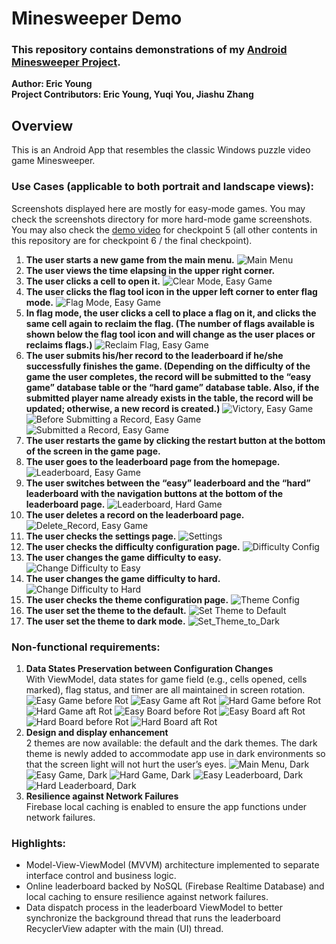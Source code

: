 # Minesweeper Demo
### This repository contains demonstrations of my [Android Minesweeper Project](https://github.com/EricYoung37/cse5236Minesweeper.git).
**Author: Eric Young**<br>
**Project Contributors: Eric Young, Yuqi You, Jiashu Zhang**

## Overview
This is an Android App that resembles the classic Windows puzzle video game Minesweeper.<br>

### Use Cases (applicable to both portrait and landscape views):
Screenshots displayed here are mostly for easy-mode games. You may check the screenshots directory for more hard-mode game screenshots.
You may also check the [demo video](https://drive.google.com/file/d/1jJPZAbJ92L63JOR3DLUl2ErtmgqLvj7H/view?usp=sharing) for checkpoint 5 (all other contents in this repository are for checkpoint 6 / the final checkpoint).
1. **The user starts a new game from the main menu.**
![Main Menu](screenshots/1_1_main_menu.jpg)
2. **The user views the time elapsing in the upper right corner.**
3. **The user clicks a cell to open it.**
![Clear Mode, Easy Game](screenshots/2_1_easy_clear.jpg)
4. **The user clicks the flag tool icon in the upper left corner to enter flag mode.**
![Flag Mode, Easy Game](screenshots/2_2_easy_flag.jpg)
5. **In flag mode, the user clicks a cell to place a flag on it, and clicks the same cell again to
   reclaim the flag. (The number of flags available is shown below the flag tool icon and will
   change as the user places or reclaims flags.)**
![Reclaim Flag, Easy Game](screenshots/2_3_easy_reclaim_flag.jpg)
6. **The user submits his/her record to the leaderboard if he/she successfully finishes the
   game. (Depending on the difficulty of the game the user completes, the record will be
   submitted to the “easy game” database table or the “hard game” database table. Also, if
   the submitted player name already exists in the table, the record will be updated;
   otherwise, a new record is created.)**
![Victory, Easy Game](screenshots/2_4_easy_Victory.jpg)
![Before Submitting a Record, Easy Game](screenshots/2_5_easy_before_submitting_record.jpg)
![Submitted a Record, Easy Game](screenshots/2_6_easy_submitted_record.jpg)
7. **The user restarts the game by clicking the restart button at the bottom of the screen in
   the game page.**
8. **The user goes to the leaderboard page from the homepage.**
![Leaderboard, Easy Game](screenshots/3_1_easy_leaderboard.jpg)
9. **The user switches between the “easy” leaderboard and the “hard” leaderboard with the
   navigation buttons at the bottom of the leaderboard page.**
![Leaderboard, Hard Game](screenshots/3_3_hard_ld.jpg)
10. **The user deletes a record on the leaderboard page.**
![Delete_Record, Easy Game](screenshots/3_2_easy_ld_delete.jpg)
11. **The user checks the settings page.**
![Settings](screenshots/5_1_settings.jpg)
12. **The user checks the difficulty configuration page.**
![Difficulty Config](screenshots/6_1_difficulty_config.jpg)
13. **The user changes the game difficulty to easy.**
![Change Difficulty to Easy](screenshots/6_2_change_to_easy.jpg)
14. **The user changes the game difficulty to hard.**
![Change Difficulty to Hard](screenshots/6_3_change_to_hard.jpg)
15. **The user checks the theme configuration page.**
![Theme Config](screenshots/7_1_theme_config.jpg)
16. **The user set the theme to the default.**
![Set Theme to Default](screenshots/7_2_set_default_theme.jpg)
17. **The user set the theme to dark mode.**
![Set_Theme_to_Dark](screenshots/7_3_set_dark_theme.jpg)

### Non-functional requirements:
1. **Data States Preservation between Configuration Changes**<br>
With ViewModel, data states for game field (e.g., cells opened, cells marked), flag status,
and timer are all maintained in screen rotation.
![Easy Game before Rot](screenshots/9_1_easy_before_rot.jpg)
![Easy Game aft Rot](screenshots/9_2_easy_aft_rot.jpg)
![Hard Game before Rot](screenshots/9_3_hard_before_rot.jpg)
![Hard Game aft Rot](screenshots/9_4_hard_aft_rot.jpg)
![Easy Board before Rot](screenshots/9_5_easy_board_before_rot.jpg)
![Easy Board aft Rot](screenshots/9_6_easy_board_aft_rot.jpg)
![Hard Board before Rot](screenshots/9_7_hard_board_before_rot.jpg)
![Hard Board aft Rot](screenshots/9_8_hard_board_aft_rot.jpg)
2. **Design and display enhancement**<br>
2 themes are now available: the default and the dark themes. The dark theme is newly
added to accommodate app use in dark environments so that the screen light will not
hurt the user’s eyes.
![Main Menu, Dark](screenshots/8_1_main_menu_dark.jpg)
![Easy Game, Dark](screenshots/8_2_easy_game_dark.jpg)
![Hard Game, Dark](screenshots/8_3_hard_game_dark.jpg)
![Easy Leaderboard, Dark](screenshots/8_4_easy_ld_dark.jpg)
![Hard Leaderboard, Dark](screenshots/8_5_hard_ld_dark.jpg)
3. **Resilience against Network Failures**<br>
Firebase local caching is enabled to ensure the app functions under network failures.
### Highlights:
- Model-View-ViewModel (MVVM) architecture implemented to separate interface control and business logic.
- Online leaderboard backed by NoSQL (Firebase Realtime Database) and local caching to ensure resilience against network failures.
- Data dispatch process in the leaderboard ViewModel to better synchronize the background thread that runs the leaderboard RecyclerView adapter with the main (UI) thread.